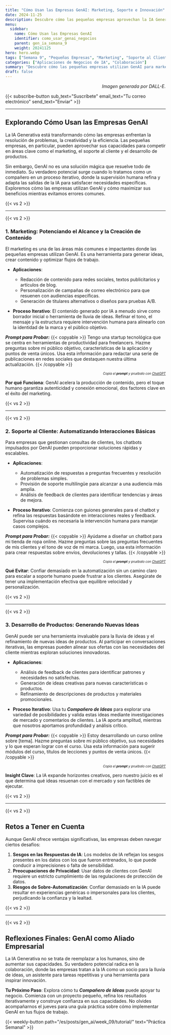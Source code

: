 ```yaml
---  
title: "Cómo Usan las Empresas GenAI: Marketing, Soporte e Innovación"  
date: 2024-11-25  
description: Descubre cómo las pequeñas empresas aprovechan la IA Generativa para mejorar el marketing, el soporte al cliente y el desarrollo de productos, destacando la importancia de un proceso iterativo para alcanzar resultados de alta calidad.  
menu:  
  sidebar:  
    name: Cómo Usan las Empresas GenAI  
    identifier: como_usar_genai_negocios  
    parent: gen_ia_semana_9  
    weight: 20241125  
hero: hero.webp  
tags: ["Semana 9", "Pequeñas Empresas", "Marketing", "Soporte al Cliente", "Innovación"]  
categories: ["Aplicaciones de Negocios de IA", "Colaboración"]  
summary: "Descubre cómo las pequeñas empresas utilizan GenAI para marketing, atención al cliente y desarrollo de productos. Explora aplicaciones prácticas y aprende a evitar errores comunes mediante la iteración."  
draft: false  
---  
```


<p style="text-align: right;">  
<em>Imagen generada por DALL-E.</em>  
</p>  

{{< subscribe-button sub_text="Suscríbete" email_text="Tu correo electrónico" send_text="Enviar" >}}  

---  

## Explorando Cómo Usan las Empresas GenAI

La IA Generativa está transformando cómo las empresas enfrentan la resolución de problemas, la creatividad y la eficiencia. Las pequeñas empresas, en particular, pueden aprovechar sus capacidades para competir en áreas clave como el marketing, el soporte al cliente y el desarrollo de productos.

Sin embargo, GenAI no es una solución mágica que resuelve todo de inmediato. Su verdadero potencial surge cuando lo tratamos como un compañero en un proceso iterativo, donde la supervisión humana refina y adapta las salidas de la IA para satisfacer necesidades específicas. Exploremos cómo las empresas utilizan GenAI y cómo maximizar sus beneficios mientras evitamos errores comunes.

{{< vs 2 >}}

---

{{< vs 2 >}}

### 1. Marketing: Potenciando el Alcance y la Creación de Contenido

El marketing es una de las áreas más comunes e impactantes donde las pequeñas empresas utilizan GenAI. Es una herramienta para generar ideas, crear contenido y optimizar flujos de trabajo.

- **Aplicaciones**:
  - Redacción de contenido para redes sociales, textos publicitarios y artículos de blog.
  - Personalización de campañas de correo electrónico para que resuenen con audiencias específicas.
  - Generación de titulares alternativos o diseños para pruebas A/B.

- **Proceso Iterativo**: El contenido generado por IA a menudo sirve como borrador inicial o herramienta de lluvia de ideas. Refinar el tono, el mensaje y la estructura requiere intervención humana para alinearlo con la identidad de la marca y el público objetivo.

***Prompt para Probar:***
{{< copyable >}}
Tengo una startup tecnológica que se centra en herramientas de productividad para freelancers. Hazme preguntas sobre mi público objetivo, características de la aplicación y puntos de venta únicos. Usa esta información para redactar una serie de publicaciones en redes sociales que destaquen nuestra última actualización.
{{< /copyable >}}

<p style="text-align: right; font-size: 10px;">
<em>Copia el <b>prompt</b> y pruébalo con <a href="https://chatgpt.com">ChatGPT</a></em>
</p>

**Por qué Funciona**: GenAI acelera la producción de contenido, pero el toque humano garantiza autenticidad y conexión emocional, dos factores clave en el éxito del marketing.

{{< vs 2 >}}

---

{{< vs 2 >}}

### 2. Soporte al Cliente: Automatizando Interacciones Básicas

Para empresas que gestionan consultas de clientes, los chatbots impulsados por GenAI pueden proporcionar soluciones rápidas y escalables.

- **Aplicaciones**:
  - Automatización de respuestas a preguntas frecuentes y resolución de problemas simples.
  - Provisión de soporte multilingüe para alcanzar a una audiencia más amplia.
  - Análisis de feedback de clientes para identificar tendencias y áreas de mejora.

- **Proceso Iterativo**: Comienza con guiones generales para el chatbot y refina las respuestas basándote en interacciones reales y feedback. Supervisa cuándo es necesaria la intervención humana para manejar casos complejos.

***Prompt para Probar:***
{{< copyable >}}
Ayúdame a diseñar un chatbot para mi tienda de ropa online. Hazme preguntas sobre las preguntas frecuentes de mis clientes y el tono de voz de mi marca. Luego, usa esta información para crear respuestas sobre envíos, devoluciones y tallas.
{{< /copyable >}}

<p style="text-align: right; font-size: 10px;">
<em>Copia el <b>prompt</b> y pruébalo con <a href="https://chatgpt.com">ChatGPT</a></em>
</p>

**Qué Evitar**: Confiar demasiado en la automatización sin un camino claro para escalar a soporte humano puede frustrar a los clientes. Asegúrate de tener una implementación efectiva que equilibre velocidad y personalización.

{{< vs 2 >}}

---

{{< vs 2 >}}

### 3. Desarrollo de Productos: Generando Nuevas Ideas

GenAI puede ser una herramienta invaluable para la lluvia de ideas y el refinamiento de nuevas ideas de productos. Al participar en conversaciones iterativas, las empresas pueden alinear sus ofertas con las necesidades del cliente mientras exploran soluciones innovadoras.

- **Aplicaciones**:
  - Análisis de feedback de clientes para identificar patrones y necesidades no satisfechas.
  - Generación de ideas creativas para nuevas características o productos.
  - Refinamiento de descripciones de productos y materiales promocionales.

- **Proceso Iterativo**: Usa tu _**Compañero de Ideas**_ para explorar una variedad de posibilidades y valida estas ideas mediante investigaciones de mercado y comentarios de clientes. La IA aporta amplitud, mientras que nosotros aportamos profundidad y análisis crítico.

***Prompt para Probar:***
{{< copyable >}}
Estoy desarrollando un curso online sobre [tema]. Hazme preguntas sobre mi público objetivo, sus necesidades y lo que esperan lograr con el curso. Usa esta información para sugerir módulos del curso, títulos de lecciones y puntos de venta únicos.
{{< /copyable >}}

<p style="text-align: right; font-size: 10px;">
<em>Copia el <b>prompt</b> y pruébalo con <a href="https://chatgpt.com">ChatGPT</a></em>
</p>

**Insight Clave**: La IA expande horizontes creativos, pero nuestro juicio es el que determina qué ideas resuenan con el mercado y son factibles de ejecutar.

{{< vs 2 >}}

---

{{< vs 2 >}}

## Retos a Tener en Cuenta

Aunque GenAI ofrece ventajas significativas, las empresas deben navegar ciertos desafíos:

1. **Sesgos en las Respuestas de IA**: Los modelos de IA reflejan los sesgos presentes en los datos con los que fueron entrenados, lo que puede conducir a imprecisiones o falta de sensibilidad.
2. **Preocupaciones de Privacidad**: Usar datos de clientes con GenAI requiere un estricto cumplimiento de las regulaciones de protección de datos.
3. **Riesgos de Sobre-Automatización**: Confiar demasiado en la IA puede resultar en experiencias genéricas o impersonales para los clientes, perjudicando la confianza y la lealtad.

{{< vs 2 >}}

---

{{< vs 2 >}}

## Reflexiones Finales: GenAI como Aliado Empresarial

La IA Generativa no se trata de reemplazar a los humanos, sino de aumentar sus capacidades. Su verdadero potencial radica en la colaboración, donde las empresas tratan a la IA como un socio para la lluvia de ideas, un asistente para tareas repetitivas y una herramienta para inspirar innovación.

**Tu Próximo Paso**: Explora cómo tu _**Compañero de Ideas**_ puede apoyar tu negocio. Comienza con un proyecto pequeño, refina los resultados iterativamente y construye confianza en sus capacidades. No olvides acompañarnos el jueves para una guía práctica sobre cómo implementar GenAI en tus flujos de trabajo.

{{< weekly-button path="/es/posts/gen_ai/week_09/tutorial/" text="Práctica Semanal" >}}